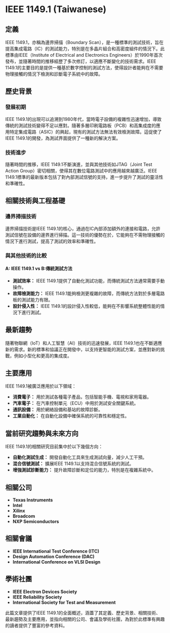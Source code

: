 # IEEE 1149.1 (Taiwanese)

## 定義

IEEE 1149.1，亦稱為邊界掃描（Boundary Scan），是一種標準的測試技術，旨在提高集成電路（IC）的測試能力，特別是在多晶片組合和高密度組件的情況下。此標準由IEEE（Institute of Electrical and Electronics Engineers）於1990年首次發布，並隨著時間的推移經歷了多次修訂，以適應不斷變化的技術需求。IEEE 1149.1的主要目的是提供一種基於數字控制的測試方法，使得設計者能夠在不需要物理接觸的情況下檢測和診斷電子系統中的故障。

## 歷史背景

### 發展初期

IEEE 1149.1的出現可以追溯到1980年代，當時電子設備的複雜性迅速增加，導致傳統的測試技術變得不足以應對。隨著多層印刷電路板（PCB）和高集成度的應用特定集成電路（ASIC）的興起，現有的測試方法無法有效檢測故障。這促使了IEEE 1149.1的開發，為測試界面提供了一種新的解決方案。

### 技術進步

隨著時間的推移，IEEE 1149.1不斷演進，並與其他技術如JTAG（Joint Test Action Group）密切相關，使得其在數位電路測試中的應用越來越廣泛。IEEE 1149.1標準的最新版本包括了對內部測試信號的支持，進一步提升了測試的靈活性和準確性。

## 相關技術與工程基礎

### 邊界掃描技術

邊界掃描技術是IEEE 1149.1的核心，通過在IC內部添加額外的連接和電路，允許測試信號在設備的邊界進行掃描。這一技術的優勢在於，它能夠在不需物理接觸的情況下進行測試，提高了測試的效率和準確性。

### 與其他技術的比較

#### A: IEEE 1149.1 vs B:傳統測試方法

- **測試效率：** IEEE 1149.1提供了自動化測試功能，而傳統測試方法通常需要手動操作。
- **故障檢測能力：** IEEE 1149.1能夠檢測更複雜的故障，而傳統方法對於多層電路板的測試能力有限。
- **設計侵入性：** IEEE 1149.1的設計侵入性較低，能夠在不影響系統整體性能的情況下進行測試。

## 最新趨勢

隨著物聯網（IoT）和人工智慧（AI）技術的迅速發展，IEEE 1149.1也在不斷適應新的需求。新的標準和協議正在開發中，以支持更智能的測試方案，並應對新的挑戰，例如小型化和更高的集成度。

## 主要應用

IEEE 1149.1被廣泛應用於以下領域：

- **消費電子：** 用於測試各種電子產品，包括智能手機、電視和家用電器。
- **汽車電子：** 在汽車控制單元（ECU）中用於測試安全關鍵系統。
- **通訊設備：** 用於網絡設備和基站的故障診斷。
- **工業自動化：** 在自動化設備中確保系統的可靠性和穩定性。

## 當前研究趨勢與未來方向

IEEE 1149.1的相關研究目前集中於以下幾個方向：

- **自動化測試生成：** 開發自動化工具來生成測試向量，減少人工干預。
- **混合信號測試：** 擴展IEEE 1149.1以支持混合信號系統的測試。
- **增強測試診斷能力：** 提升故障診斷和定位的能力，特別是在複雜系統中。

## 相關公司

- **Texas Instruments**
- **Intel**
- **Xilinx**
- **Broadcom**
- **NXP Semiconductors**

## 相關會議

- **IEEE International Test Conference (ITC)**
- **Design Automation Conference (DAC)**
- **International Conference on VLSI Design**

## 學術社團

- **IEEE Electron Devices Society**
- **IEEE Reliability Society**
- **International Society for Test and Measurement**

此篇文章提供了IEEE 1149.1的全面概述，涵蓋了其定義、歷史背景、相關技術、最新趨勢及主要應用，並指向相關的公司、會議及學術社團，為對於此標準有興趣的讀者提供了豐富的參考資料。